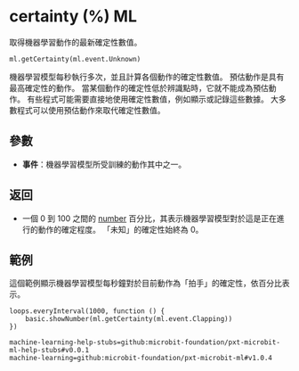 # certainty (%) ML

取得機器學習動作的最新確定性數值。

```sig
ml.getCertainty(ml.event.Unknown)
```

機器學習模型每秒執行多次，並且計算各個動作的確定性數值。 預估動作是具有最高確定性的動作。 當某個動作的確定性低於辨識點時，它就不能成為預估動作。 有些程式可能需要直接地使用確定性數值，例如顯示或記錄這些數據。 大多數程式可以使用預估動作來取代確定性數值。

## 參數

- **事件**：機器學習模型所受訓練的動作其中之一。

## 返回

- 一個 0 到 100 之間的 [number](/types/number) 百分比，其表示機器學習模型對於這是正在進行的動作的確定程度。 「未知」的確定性始終為 0。

## 範例

這個範例顯示機器學習模型每秒鐘對於目前動作為「拍手」的確定性，依百分比表示。

```blocks
loops.everyInterval(1000, function () {
    basic.showNumber(ml.getCertainty(ml.event.Clapping))
})
```

```package
machine-learning-help-stubs=github:microbit-foundation/pxt-microbit-ml-help-stubs#v0.0.1
machine-learning=github:microbit-foundation/pxt-microbit-ml#v1.0.4
```
